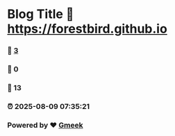 # Blog Title :link: https://forestbird.github.io 
### :page_facing_up: [3](https://forestbird.github.io/tag.html) 
### :speech_balloon: 0 
### :hibiscus: 13 
### :alarm_clock: 2025-08-09 07:35:21 
### Powered by :heart: [Gmeek](https://github.com/Meekdai/Gmeek)
